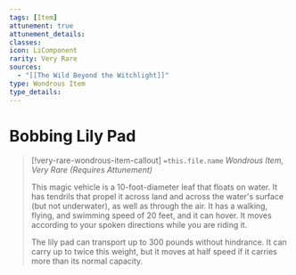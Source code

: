 ```yaml
---
tags: [Item]
attunement: true
attunement_details: 
classes: 
icon: LiComponent
rarity: Very Rare
sources:
  - "[[The Wild Beyond the Witchlight]]"
type: Wondrous Item
type_details: 
---
```

# Bobbing Lily Pad
>[!very-rare-wondrous-item-callout] `=this.file.name`
>*Wondrous Item, Very Rare (Requires Attunement)*
>
>This magic vehicle is a 10-foot-diameter leaf that floats on water. It has tendrils that propel it across land and across the water's surface (but not underwater), as well as through the air. It has a walking, flying, and swimming speed of 20 feet, and it can hover. It moves according to your spoken directions while you are riding it.
>
>The lily pad can transport up to 300 pounds without hindrance. It can carry up to twice this weight, but it moves at half speed if it carries more than its normal capacity.
>
>
